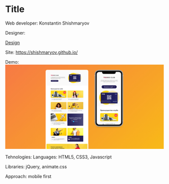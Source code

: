 # Title
Web developer: Konstantin Shishmaryov

Designer: 

[Design](https://)



Site: <https://shishmaryov.github.io/>



Demo:
![Preview](Preview.jpg)


Tehnologies:
Languages: HTML5, CSS3, Javascript

Libraries: jQuery, animate.css

Approach: mobile first
